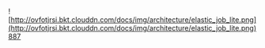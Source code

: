 ![http://ovfotjrsi.bkt.clouddn.com/docs/img/architecture/elastic_job_lite.png](http://ovfotjrsi.bkt.clouddn.com/docs/img/architecture/elastic_job_lite.png)887